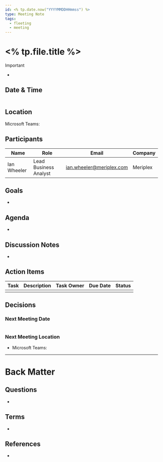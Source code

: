 ```yaml
---
id: <% tp.date.now("YYYYMMDDHHmmss") %>
type: Meeting Note
tags:
  - fleeting
  - meeting
---
```

# <% tp.file.title %>

> [!important] 
> - 

## Date & Time

```Datetime

```

## Location

Microsoft Teams: 

## Participants

| Name        | Role                  | Email                    | Company  |
| ----------- | --------------------- | ------------------------ | -------- |
| Ian Wheeler | Lead Business Analyst | ian.wheeler@meriplex.com | Meriplex |

## Goals

- 

## Agenda 

- 

## Discussion Notes

- 

## Action Items

| Task | Description | Task Owner | Due Date | Status |
| ---- | ----------- | ---------- | -------- | ------ |
|      |             |            |          |        |

## Decisions

### Next Meeting Date

```Datetime

```

### Next Meeting Location

- Microsoft Teams: 


---
# Back Matter
## Questions

- 

## Terms

- 

## References

- 
